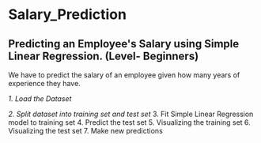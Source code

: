 # Salary_Prediction

## Predicting an Employee's Salary using Simple Linear Regression.  (Level- Beginners)
We have to predict the salary of an employee given how many years of experience they have.

*1. Load the Dataset*

*2. Split dataset into training set and test set*
3. Fit Simple Linear Regression model to training set
4. Predict the test set
5. Visualizing the training set
6. Visualizing the test set
7. Make new predictions

